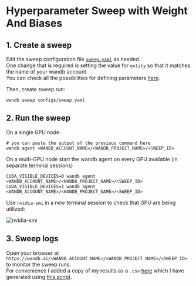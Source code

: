 # Hyperparameter Sweep with Weight And Biases

## 1. Create a sweep

Edit the sweep configuration file [`sweep.yaml`](../sweep.yaml) as needed.  
One change that is required is setting the value for `entity` so that it matches the name of your wandb account.  
You can check all the possibilities for defining parameters [here](https://docs.wandb.ai/guides/sweeps/configuration).

Then, create sweep run:
```
wandb sweep configs/sweep.yaml
```

## 2. Run the sweep

On a single GPU node: 
```
# you can paste the output of the previous command here
wandb agent <WANDB_ACCOUNT_NAME>/<WANDB_PROJECT_NAME>/<SWEEP_ID>
```

On a multi-GPU node start the wandb agent on every GPU available (in separate terminal sessions)
```
CUDA_VISIBLE_DEVICES=0 wandb agent <WANDB_ACCOUNT_NAME>/<WANDB_PROJECT_NAME>/<SWEEP_ID>
CUDA_VISIBLE_DEVICES=1 wandb agent <WANDB_ACCOUNT_NAME>/<WANDB_PROJECT_NAME>/<SWEEP_ID>
```
Use `nvidia-smi` in a new terminal session to check that GPU are being utilized:

![nvidia-smi](https://user-images.githubusercontent.com/14501798/178612648-b914e9a5-3aee-4cba-b947-53fb2ebf938d.png)

## 3. Sweep logs

Open your browser at `https://wandb.ai/<WANDB_ACCOUNT_NAME>/<WANDB_PROJECT_NAME>/<SWEEP_ID>` to monitor the sweep runs.  
For convenience I added a copy of my results as a `.csv` [here](https://gist.github.com/ee80a6df08591cf51924beb9b2ee3b7c) which I have generaled using [this script](../save_sweep_data.ipynb).
